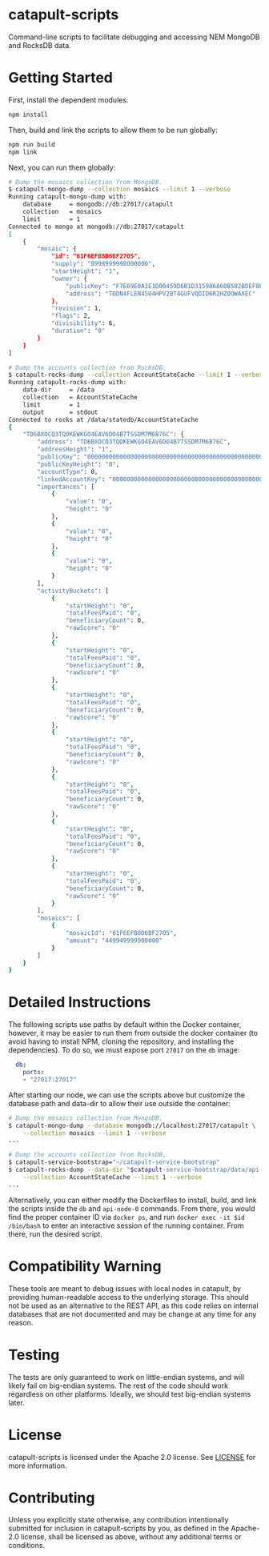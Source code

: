 catapult-scripts
================

Command-line scripts to facilitate debugging and accessing NEM MongoDB and RocksDB data.

# Getting Started

First, install the dependent modules.

```bash
npm install
```

Then, build and link the scripts to allow them to be run globally:

```bash
npm run build
npm link
```

Next, you can run them globally:

```bash
# Dump the mosaics collection from MongoDB.
$ catapult-mongo-dump --collection mosaics --limit 1 --verbose
Running catapult-mongo-dump with: 
    database     = mongodb://db:27017/catapult
    collection   = mosaics
    limit        = 1
Connected to mongo at mongodb://db:27017/catapult
[
    {
        "mosaic": {
            "id": "61F6EFB8D6BF2705",
            "supply": "8998999998000000",
            "startHeight": "1",
            "owner": {
                "publicKey": "F7E69E0A1E1D00459D6B1D315986A60B582BDEF8BB51EA6498A0ECA59AB7A2B4",
                "address": "TDDN4FLEN4SO4HPV2BT4GUFVQDID6R2HZOOWAXEC"
            },
            "revision": 1,
            "flags": 2,
            "divisibility": 6,
            "duration": "0"
        }
    }
]

# Dump the accounts collection from RocksDB.
$ catapult-rocks-dump --collection AccountStateCache --limit 1 --verbose
Running catapult-rocks-dump with: 
    data-dir     = /data
    collection   = AccountStateCache
    limit        = 1
    output       = stdout
Connected to rocks at /data/statedb/AccountStateCache
{
    "TD6BXOCQ3TQOKEWKGO4EAV6DO4B7TSSDM7M6B76C": {
        "address": "TD6BXOCQ3TQOKEWKGO4EAV6DO4B7TSSDM7M6B76C",
        "addressHeight": "1",
        "publicKey": "0000000000000000000000000000000000000000000000000000000000000000",
        "publicKeyHeight": "0",
        "accountType": 0,
        "linkedAccountKey": "0000000000000000000000000000000000000000000000000000000000000000",
        "importances": [
            {
                "value": "0",
                "height": "0"
            },
            {
                "value": "0",
                "height": "0"
            },
            {
                "value": "0",
                "height": "0"
            }
        ],
        "activityBuckets": [
            {
                "startHeight": "0",
                "totalFeesPaid": "0",
                "beneficiaryCount": 0,
                "rawScore": "0"
            },
            {
                "startHeight": "0",
                "totalFeesPaid": "0",
                "beneficiaryCount": 0,
                "rawScore": "0"
            },
            {
                "startHeight": "0",
                "totalFeesPaid": "0",
                "beneficiaryCount": 0,
                "rawScore": "0"
            },
            {
                "startHeight": "0",
                "totalFeesPaid": "0",
                "beneficiaryCount": 0,
                "rawScore": "0"
            },
            {
                "startHeight": "0",
                "totalFeesPaid": "0",
                "beneficiaryCount": 0,
                "rawScore": "0"
            },
            {
                "startHeight": "0",
                "totalFeesPaid": "0",
                "beneficiaryCount": 0,
                "rawScore": "0"
            },
            {
                "startHeight": "0",
                "totalFeesPaid": "0",
                "beneficiaryCount": 0,
                "rawScore": "0"
            }
        ],
        "mosaics": [
            {
                "mosaicId": "61F6EFB8D6BF2705",
                "amount": "449949999900000"
            }
        ]
    }
}
```

# Detailed Instructions

The following scripts use paths by default within the Docker container, however, it may be easier to run them from outside the docker container (to avoid having to install NPM, cloning the repository, and installing the dependencies). To do so, we must expose port `27017` on the `db` image:

```yaml
  db:
    ports:
    - "27017:27017"
```

After starting our node, we can use the scripts above but customize the database path and data-dir to allow their use outside the container:

```bash
# Dump the mosaics collection from MongoDB.
$ catapult-mongo-dump --database mongodb://localhost:27017/catapult \
    --collection mosaics --limit 1 --verbose
...

# Dump the accounts collection from RocksDB.
$ catapult-service-bootstrap="~/catapult-service-bootstrap"
$ catapult-rocks-dump --data-dir "$catapult-service-bootstrap/data/api-node-0"  \
    --collection AccountStateCache --limit 1 --verbose
...
```

Alternatively, you can either modify the Dockerfiles to install, build, and link the scripts inside the `db` and `api-node-0` commands. From there, you would find the proper container ID via `docker ps`, and run `docker exec -it $id /bin/bash` to enter an interactive session of the running container. From there, run the desired script.

# Compatibility Warning

These tools are meant to debug issues with local nodes in catapult, by providing human-readable access to the underlying storage. This should not be used as an alternative to the REST API, as this code relies on internal databases that are not documented and may be change at any time for any reason.

# Testing

The tests are only guaranteed to work on little-endian systems, and will likely fail on big-endian systems. The rest of the code should work regardless on other platforms. Ideally, we should test big-endian systems later.

# License

catapult-scripts is licensed under the Apache 2.0 license. See [LICENSE](/LICENSE) for more information.

# Contributing

Unless you explicitly state otherwise, any contribution intentionally submitted for inclusion in catapult-scripts by you, as defined in the Apache-2.0 license, shall be licensed as above, without any additional terms or conditions.
